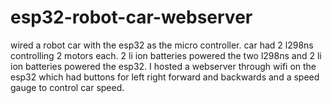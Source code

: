 # esp32-robot-car-webserver
wired a robot car with the esp32 as the micro controller. car had 2 l298ns controlling 2 motors each. 2 li ion batteries powered the two l298ns and 2 li ion batteries powered the esp32. I hosted a webserver through wifi on the esp32 which had buttons for left right forward and backwards and a speed gauge to control car speed.
